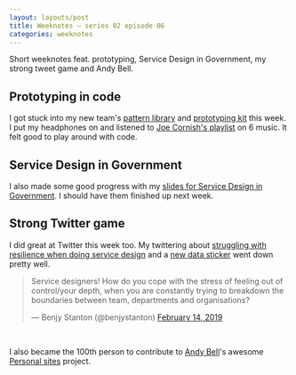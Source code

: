 ```yaml
---
layout: layouts/post
title: Weeknotes – series 02 episode 06
categories: weeknotes
---
```


<p class="lede">Short weeknotes feat. prototyping, Service Design in Government, my strong tweet game and Andy Bell.</p>

## Prototyping in code

I got stuck into my new team's [pattern library](https://github.com/ONSdigital/pattern-library-v2) and [prototyping kit](https://github.com/onsdigital/sdc-prototypes) this week. I put my headphones on and listened to [Joe Cornish's playlist](https://www.bbc.co.uk/sounds/play/m0002d0g) on 6 music. It felt good to play around with code.

## Service Design in Government

I also made some good progress with my [slides for Service Design in Government](https://govservicedesign.net/2019/sessions/index.php?session=102). I should have them finished up next week.

## Strong Twitter game

I did great at Twitter this week too. My twittering about [struggling with resilience when doing service design](https://twitter.com/benjystanton/status/1096064210566561793) and a [new data sticker](https://twitter.com/benjystanton/status/1095360463192367104) went down pretty well.

<blockquote class="twitter-tweet"><p lang="en" dir="ltr">Service designers! How do you cope with the stress of feeling out of control/your depth, when you are constantly trying to breakdown the boundaries between team, departments and organisations?</p>&mdash; Benjy Stanton (@benjystanton) <a href="https://twitter.com/benjystanton/status/1096064210566561793?ref_src=twsrc%5Etfw">February 14, 2019</a></blockquote> <script async src="https://platform.twitter.com/widgets.js" charset="utf-8"></script>

<br>

I also became the 100th person to contribute to [Andy Bell](https://twitter.com/andybelldesign)'s awesome [Personal sites](https://personalsit.es/) project.
